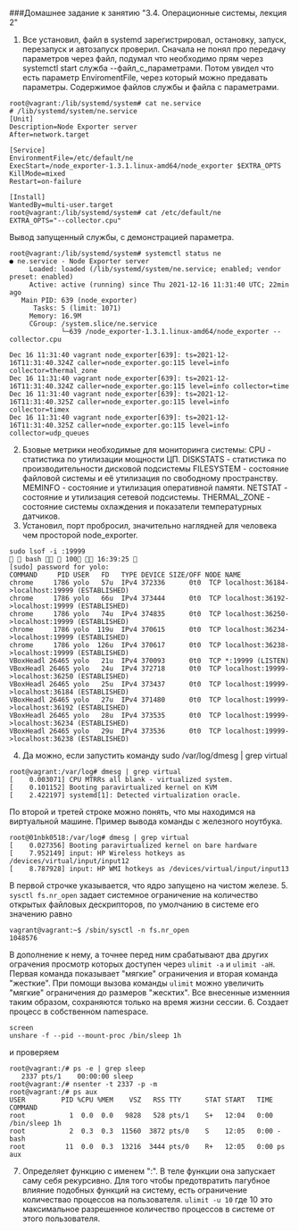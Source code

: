 ###Домашнее задание к занятию "3.4. Операционные системы, лекция 2"   
1. Все установил, файл в systemd зарегистрировал, остановку, запуск, перезапуск и автозапуск проверил.
Сначала не понял про передачу параметров через файл, подумал что необходимо прям через systemctl start служба --файл_с_параметрами.
Потом увидел что есть параметр EnviromentFile, через который можно предавать параметры.
Содержимое файлов службы и файла с параметрами.
```commandline
root@vagrant:/lib/systemd/system# cat ne.service 
# /lib/systemd/system/ne.service
[Unit]
Description=Node Exporter server
After=network.target

[Service]
EnvironmentFile=/etc/default/ne
ExecStart=/node_exporter-1.3.1.linux-amd64/node_exporter $EXTRA_OPTS
KillMode=mixed
Restart=on-failure

[Install]
WantedBy=multi-user.target
root@vagrant:/lib/systemd/system# cat /etc/default/ne
EXTRA_OPTS="--collector.cpu"
```
Вывод запущенный службы, с демонстрацией параметра.
```commandline
root@vagrant:/lib/systemd/system# systemctl status ne
● ne.service - Node Exporter server
     Loaded: loaded (/lib/systemd/system/ne.service; enabled; vendor preset: enabled)
     Active: active (running) since Thu 2021-12-16 11:31:40 UTC; 22min ago
   Main PID: 639 (node_exporter)
      Tasks: 5 (limit: 1071)
     Memory: 16.9M
     CGroup: /system.slice/ne.service
             └─639 /node_exporter-1.3.1.linux-amd64/node_exporter --collector.cpu

Dec 16 11:31:40 vagrant node_exporter[639]: ts=2021-12-16T11:31:40.324Z caller=node_exporter.go:115 level=info collector=thermal_zone
Dec 16 11:31:40 vagrant node_exporter[639]: ts=2021-12-16T11:31:40.324Z caller=node_exporter.go:115 level=info collector=time
Dec 16 11:31:40 vagrant node_exporter[639]: ts=2021-12-16T11:31:40.325Z caller=node_exporter.go:115 level=info collector=timex
Dec 16 11:31:40 vagrant node_exporter[639]: ts=2021-12-16T11:31:40.325Z caller=node_exporter.go:115 level=info collector=udp_queues

```
2. Бзовые метрики необходимые для мониторинга системы:
CPU - статистика по утилизации мощности ЦП.
DISKSTATS - статистика по производительности дисковой подсистемы
FILESYSTEM - состояние файловой системы и её утилизация по свободному пространству.
MEMINFO - состояние и утилизация оперативной памяти.
NETSTAT - состояние и утилизация сетевой подсистемы.
THERMAL_ZONE - состояние системы охлаждения и показатели температурных датчиков.
3. Установил, порт пробросил, значительно наглядней для человека чем просторой node_exporter.
```commandline
sudo lsof -i :19999                                                                   bash   100  16:39:25 
[sudo] password for yolo: 
COMMAND     PID USER   FD   TYPE DEVICE SIZE/OFF NODE NAME
chrome     1786 yolo   57u  IPv4 372336      0t0  TCP localhost:36184->localhost:19999 (ESTABLISHED)
chrome     1786 yolo   66u  IPv4 373444      0t0  TCP localhost:36192->localhost:19999 (ESTABLISHED)
chrome     1786 yolo   74u  IPv4 374835      0t0  TCP localhost:36250->localhost:19999 (ESTABLISHED)
chrome     1786 yolo  119u  IPv4 370615      0t0  TCP localhost:36234->localhost:19999 (ESTABLISHED)
chrome     1786 yolo  126u  IPv4 370617      0t0  TCP localhost:36238->localhost:19999 (ESTABLISHED)
VBoxHeadl 26465 yolo   21u  IPv4 370093      0t0  TCP *:19999 (LISTEN)
VBoxHeadl 26465 yolo   24u  IPv4 372718      0t0  TCP localhost:19999->localhost:36250 (ESTABLISHED)
VBoxHeadl 26465 yolo   25u  IPv4 373437      0t0  TCP localhost:19999->localhost:36184 (ESTABLISHED)
VBoxHeadl 26465 yolo   27u  IPv4 371480      0t0  TCP localhost:19999->localhost:36192 (ESTABLISHED)
VBoxHeadl 26465 yolo   28u  IPv4 373535      0t0  TCP localhost:19999->localhost:36234 (ESTABLISHED)
VBoxHeadl 26465 yolo   29u  IPv4 373536      0t0  TCP localhost:19999->localhost:36238 (ESTABLISHED)
```
4. Да можно, если запустить команду sudo /var/log/dmesg | grep virtual
```commandline
root@vagrant:/var/log# dmesg | grep virtual
[    0.003071] CPU MTRRs all blank - virtualized system.
[    0.101152] Booting paravirtualized kernel on KVM
[    2.422197] systemd[1]: Detected virtualization oracle.
```
По второй и третей строке можно понять, что мы находимся на виртуальной машине.
Пример вывода команды с железного ноутбука.
```commandline
root@01nbk0518:/var/log# dmesg | grep virtual
[    0.027356] Booting paravirtualized kernel on bare hardware
[    7.952149] input: HP Wireless hotkeys as /devices/virtual/input/input12
[    8.787928] input: HP WMI hotkeys as /devices/virtual/input/input13
```
В первой строчке указывается, что ядро запущено на чистом железе.
5. `sysctl fs.nr_open` задает системное ограничение на количество открытых файловых дескрипторов, по умолчанию в системе его значению равно 
```commandline
vagrant@vagrant:~$ /sbin/sysctl -n fs.nr_open
1048576
```
В дополнение к нему, а точнее перед ним срабатывают два других ограчения просмотр которых доступен через `ulimit -a` и `ulimit -aH`.
Первая команда показывает "мягкие" ограничения и вторая команда "жесткие". При помощи вызова команды `ulimit` можно увеличить "мягкие"
ограничения до размеров "жесктих". Все внесенные изменния таким образом, сохраняются только на время жизни сессии.
6. Создает процесс в собственном namespace.
```commandline
screen
unshare -f --pid --mount-proc /bin/sleep 1h
```
и проверяем
```commandline
root@vagrant:/# ps -e | grep sleep
   2337 pts/1    00:00:00 sleep
root@vagrant:/# nsenter -t 2337 -p -m
root@vagrant:/# ps aux
USER         PID %CPU %MEM    VSZ   RSS TTY      STAT START   TIME COMMAND
root           1  0.0  0.0   9828   528 pts/1    S+   12:04   0:00 /bin/sleep 1h
root           2  0.3  0.3  11560  3872 pts/0    S    12:05   0:00 -bash
root          11  0.0  0.3  13216  3444 pts/0    R+   12:05   0:00 ps aux

```
7. Определяет функцию с именем ":". В теле функции она запускает саму себя рекурсивно.
Для того чтобы предотвратить пагубное влияние подобных функций на систему, есть ограничение количествао процессов на пользователя.
`ulimit -u 10` где 10 это максимальное разрешенное количество процессов в системе от этого пользователя.
